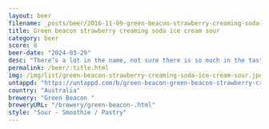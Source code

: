 ```yaml
---
layout: beer
filename: _posts/beer/2016-11-09-green-beacon-strawberry-creaming-soda-ice-cream-sour.md
title: Green beacon strawberry creaming soda ice cream sour
category: beer
score: 8
beer-date: "2024-03-29"
desc: "There’s a lot in the name, not sure there is so much in the taste. It does have a slight creaminess but that can’t win past the sour. There’s also very little sweetness. One of the better sours I’ve had and it does taste a bit like strawberries"
permalink: /beer/:title.html
img: /img/list/green-beacon-strawberry-creaming-soda-ice-cream-sour.jpeg
untappd: "https://untappd.com/b/green-beacon-green-beacon-strawberry-creaming-soda-ice-cream-sour/5577968"
country: "Australia"
brewery: "Green Beacon "
breweryURL: "/brewery/green-beacon-.html"
style: "Sour - Smoothie / Pastry"
---
```

